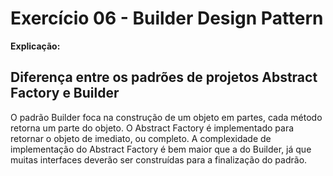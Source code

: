 
# Exercício 06 - Builder Design Pattern
<b>Explicação: </b>
## Diferença entre os padrões de projetos Abstract Factory e Builder
O padrão Builder foca na construção de um objeto em partes, cada método retorna um parte do objeto. O Abstract Factory é implementado para retornar o objeto de imediato, ou completo. A complexidade de implementação do Abstract Factory é bem maior que a do Builder, já que muitas interfaces deverão ser construídas para a finalização do padrão.